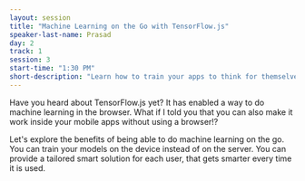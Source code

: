 ```yaml
---
layout: session
title: "Machine Learning on the Go with TensorFlow.js"
speaker-last-name: Prasad
day: 2
track: 1
session: 3
start-time: "1:30 PM"
short-description: "Learn how to train your apps to think for themselves with an example using NativeScript"
---
```


Have you heard about TensorFlow.js yet? It has enabled a way to do machine learning in the browser. What if I told you that you can also make it work inside your mobile apps without using a browser!?

Let's explore the benefits of being able to do machine learning on the go. You can train your models on the device instead of on the server. You can provide a tailored smart solution for each user, that gets smarter every time it is used.
